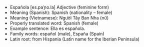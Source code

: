 
- Española	[es.paˈɲo.la]	Adjective (feminine form)
- Meaning (Spanish): Spanish (nationality – female)
- Meaning (Vietnamese): Người Tây Ban Nha (nữ)
- Properly translated word: Spanish (female)
- Example sentence: Ella es española.
- Family words: español (male), España (Spain)	
- Latin root: from Hispania (Latin name for the Iberian Peninsula)